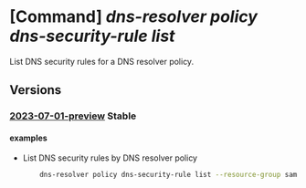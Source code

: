 # [Command] _dns-resolver policy dns-security-rule list_

List DNS security rules for a DNS resolver policy.

## Versions

### [2023-07-01-preview](/Resources/mgmt-plane/L3N1YnNjcmlwdGlvbnMve30vcmVzb3VyY2Vncm91cHMve30vcHJvdmlkZXJzL21pY3Jvc29mdC5uZXR3b3JrL2Ruc3Jlc29sdmVycG9saWNpZXMve30vZG5zc2VjdXJpdHlydWxlcw==/2023-07-01-preview.xml) **Stable**

<!-- mgmt-plane /subscriptions/{}/resourcegroups/{}/providers/microsoft.network/dnsresolverpolicies/{}/dnssecurityrules 2023-07-01-preview -->

#### examples

- List DNS security rules by DNS resolver policy
    ```bash
        dns-resolver policy dns-security-rule list --resource-group sampleResourceGroup --dns-resolver-policy-name sampleDnsResolverPolicy
    ```
